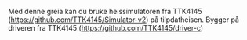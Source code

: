 Med denne greia kan du bruke heissimulatoren fra TTK4145 (https://github.com/TTK4145/Simulator-v2) på tilpdatheisen.
Bygger på driveren fra TTK4145  (https://github.com/TTK4145/driver-c)
